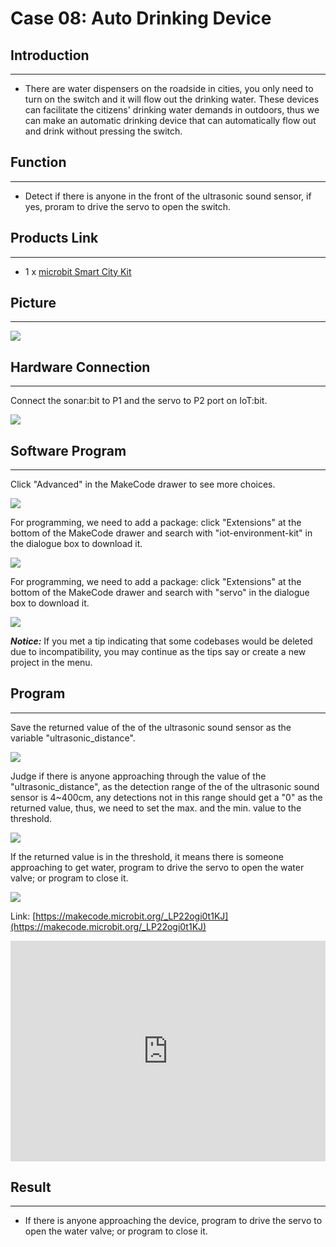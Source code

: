 # Case 08: Auto Drinking Device


##  Introduction
---

- There are water dispensers on the roadside in cities, you only need to turn on the switch and it will flow out the drinking water. These devices can facilitate the citizens' drinking water demands in outdoors, thus we can make an automatic drinking device that can automatically flow out and drink without pressing the switch.

## Function
---

-  Detect if there is anyone in the front of the ultrasonic sound sensor, if yes, proram to drive the servo to open the switch. 

## Products Link
---
- 1 x [microbit Smart City Kit]()

## Picture
---
![](./images/microbit-Smart-City-Kit-case-01-02.png)

## Hardware Connection
---

Connect the sonar:bit to P1 and the servo to P2 port on IoT:bit. 

![](./images/microbit-Smart-City-Kit-case-03-03.png)

## Software Program

---

Click "Advanced" in the MakeCode drawer to see more choices. 

![](./images/microbit-Smart-City-Kit-case-01-04.png)

For programming, we need to add a package: click "Extensions" at the bottom of the MakeCode drawer and search with "iot-environment-kit" in the dialogue box to download it. 

![](./images/microbit-Smart-City-Kit-case-01-05.png)

For programming, we need to add a package: click "Extensions" at the bottom of the MakeCode drawer and search with "servo" in the dialogue box to download it. 

![](./images/microbit-Smart-City-Kit-case-01-06.png)

***Notice:*** If you met a tip indicating that some codebases would be deleted due to incompatibility, you may continue as the tips say or create a new project in the menu. 

## Program

---
Save the returned value of the of the ultrasonic sound sensor as the variable "ultrasonic_distance".

![](./images/microbit-Smart-City-Kit-case-03-07.png)

Judge if there is anyone approaching through the value of the "ultrasonic_distance", as the detection range of the of the ultrasonic sound sensor is 4~400cm, any detections not in this range should get a "0" as the returned value, thus, we need to set the max. and the min. value to the threshold. 

![](./images/microbit-Smart-City-Kit-case-03-08.png)

If the returned value is in the threshold, it means there is someone approaching to get water, program to drive the servo to open the water valve; or program to close it. 


![](./images/microbit-Smart-City-Kit-case-03-09.png)

Link: [https://makecode.microbit.org/_LP22ogi0t1KJ](https://makecode.microbit.org/_LP22ogi0t1KJ)

<div style="position:relative;height:0;padding-bottom:70%;overflow:hidden;">
<iframe style="position:absolute;top:0;left:0;width:100%;height:100%;" src="https://makecode.microbit.org/#pub:https://makecode.microbit.org/_LP22ogi0t1KJ" frameborder="0" sandbox="allow-popups allow-forms allow-scripts allow-same-origin">
</iframe>
</div>  


## Result
---
- If there is anyone approaching the device, program to drive the servo to open the water valve; or program to close it. 



